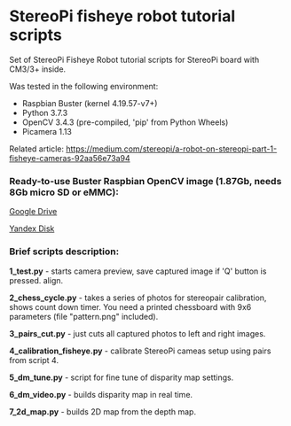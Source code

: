 StereoPi fisheye robot tutorial scripts
===========

Set of StereoPi Fisheye Robot tutorial scripts for StereoPi board with CM3/3+ inside.

Was tested in the following environment:
* Raspbian Buster (kernel 4.19.57-v7+)
* Python 3.7.3 
* OpenCV 3.4.3 (pre-compiled, 'pip' from Python Wheels)
* Picamera 1.13


Related article: https://medium.com/stereopi/a-robot-on-stereopi-part-1-fisheye-cameras-92aa56e73a94

### Ready-to-use Buster Raspbian OpenCV image (1.87Gb, needs 8Gb micro SD or eMMC):

[Google Drive](https://drive.google.com/file/d/1eIt-qJDd_aeyK72cqOgRzUGfm5TZmfMD/view?usp=sharing)

[Yandex Disk](https://yadi.sk/d/gCYA_Yy06fpJxA)

### Brief scripts description:

**1_test.py** - starts camera preview, save captured image if 'Q' button is pressed. 
align.

**2_chess_cycle.py** - takes a series of photos for stereopair calibration, shows count
down timer. You need a printed chessboard with 9x6 parameters (file "pattern.png" included).

**3_pairs_cut.py** - just cuts all captured photos to left and right images.

**4_calibration_fisheye.py** - calibrate StereoPi cameas setup using pairs from script 4.

**5_dm_tune.py** - script for fine tune of disparity map settings.

**6_dm_video.py** - builds disparity map in real time.


**7_2d_map.py** - builds 2D map from the depth map.


